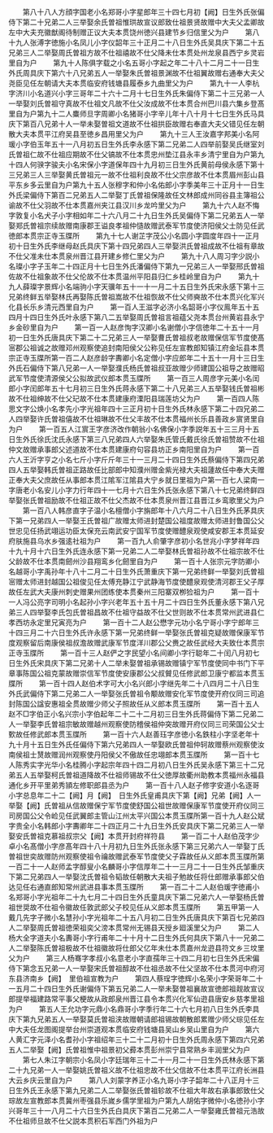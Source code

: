 <!-- { "loadSidebar": true } -->
　　第八十八人方顔字国老小名郑哥小字星郎年三十四七月初【阙】日生外氏张偏侍下第二十兄弟二人三举娶余氏曽祖惟珙故宣议郎致仕祖景贤故赠中大夫父孟卿故左中大夫充徽猷阁待制赠正议大夫本贯饶州徳兴县建节乡归信里父为户
　　第八十九人张溥字徳施小名凤儿小字仪韶年三十正月二十八日生外氏吴具庆下第二十五兄弟三人二举娶周氏曽祖方故不仕祖禧故不仕父降未仕本贯处州龙泉县西宁乡灵岩里自为户
　　第九十人陈俱字载之小名五哥小字起之年二十八十二月二十一日生外氏周具庆下第六十八兄弟五人一举娶朱氏曽祖景渊故不仕祖翼故赠右通奉大夫父尧臣见任左朝请大夫本贯临安府钱塘县履泰乡九曲里父为户
　　第九十一人李杭字济川小名道兴小字三哥年二十六十二月十七日生外氏朱偏侍下第二十三兄弟一人一举娶刘氏曽祖守真故不仕祖文凡故不仕父汝成故不仕本贯合州巴川县六集乡登髙里自为户第九十二人麋师旦字周卿小名猪哥小字辛儿年十八十月十七日生外氏马具庆下第百八兄弟十人一举未娶曽祖文道故不仕祖拱臣故赠右奉直大夫父错见任左朝散大夫本贯平江府吴县至徳乡昌用里父为户
　　第九十三人王汝嘉字邦美小名阿瑗小字伯玉年五十一八月初五日生外氏李永感下第二兄弟二人四举前娶吴氏继室刘氏曽祖仁故不仕祖应期故不仕父镐故不仕本贯忠州垫江县永丰乡清宁里自为户第九十四人何骙字骏夫小名宋保小字道保年四十九月初三日生外氏黄前母侯永感下第十三兄弟三人三举娶黄氏曽祖元一故不仕祖利良故不仕父宗彦故不仕本贯眉州彭山县平东乡多云里自为户第九十五人张穆字和仲小名佑郎小字季美年三十正月十一日生外氏梁偏侍下第百二兄弟五人二举娶丁氏曽祖保隆故任文林郎成州同谷县主簿祖公谕故不仕父羽故不仕本贯嘉州夹江县汉川乡龙吟里父为户
　　第九十六人赵不悔字敦复小名犬子小字相如年二十六八月二十九日生外氏吴偏侍下第二兄弟五人一举娶郑氏曽祖宗续故赠南康郡王谥良孝祖仲慥故赠武泰军节度使济阳侯父士防见任武徳郎本贯宗正寺玉牒所
　　第九十七人谢芷字茂公小名圆小字圆度年四十一正月初十日生外氏李继母赵氏具庆下第十四兄弟四人三举娶洪氏曽祖成故不仕祖有章故不仕父准未仕本贯泉州晋江县开建乡修仁里父为户
　　第九十八人周习字少説小名璨小字子玉年二十四正月十七日生外氏潘偏侍下第九一兄弟三人一举娶邢氏曽祖佐故不仕祖象故不仕父伦故不仕本贯温州平阳县归仁乡桂岭里自为户
　　第九十九人薛璨字景辉小名端驹小字天骥年五十一十一月二十五日生外氏宋永感下第十三兄弟终鲜五举娶林氏再娶陈氏曽祖嵩故不仕祖恢故不仕父师奭故不仕本贯兴化军兴化县长乐乡清元西里自为户
　　第一百人王滋字必济小名韶哥小字仪鳯年五十五四月十四日生外氏叶永感下第八二五举娶周氏曽祖言祖蕴父尧本贯台州黄岩县永宁乡金砂里自为户
　　第一百一人赵彦恂字汉卿小名谢僧小字信徳年二十五十一月初一日生外氏唐具庆下第二十二兄弟三人一举娶曹氏曽祖叔老故赠保信军节度使髙宻郡公祖诚之故赠邓州观察使追封南阳侯父公称见任左宣教郎知镇江府金坛县本贯宗正寺玉牒所第一百二人赵彦龄字夀卿小名定僧小字应郎年二十五十一月十三日生外氏石偏侍下第八兄弟一人一举娶濮氏杨氏曽祖叔亚故赠少师建国公祖导之故赠昭武军节度使清源侯父公拟故武仪郎本贯玉牒所
　　第一百三人周彦字元美小名闰郎小字闰郎年五十七月初三日生外氏蒋永感下第二十八兄弟三人五举娶钱氏曽祖彬故不仕祖绅故不仕父玘故不仕本贯建康府溧阳县瑞莲坊父为户
　　第一百四人陈思文字公焕小名孝先小字光祖年四十三正月初十日生外氏林永感下第二十四兄弟二人四举娶许氏曽祖僖故不仕祖琳故不仕父丰故不仕本贯福州长乐县善政乡賔贤里自为户
　　第一百五人江賔王字彦济改作朝翁小名佛保小字季説年五十三三月十五日生外氏徐氏沈氏永感下第三八兄弟四人六举娶朱氏管氏戴氏徐氏曽祖赞故不仕祖仲文故赠承事郎父述道故不仕本贯建康府句容县坊正乡南阳里自为户
　　第一百六人王沂字亨之小名七斤小字斤斤年三十一三月二十四日生外氏蔡偏侍下第四兄弟四人五举娶韩氏曽祖正路故任比部郎中知濮州赠金紫光禄大夫祖蘧故任中奉大夫赠正奉大夫父庶故任从事郎本贯江隂军江隂县大宁乡就日里祖为户第一百七人梁南一字唐老小名安儿小字力行年四十一七月十六日生外氏张永感下第八十七兄弟终鲜四举娶张氏曽祖励故不仕祖正故不仕父杰故不仕本贯泉州晋江县晋江乡鸾歌里父为户
　　第一百八人韩彦直字子温小名檀僧小字旃郎年十八六月二十八日生外氏茅具庆下第一兄弟四人一举娶王氏曽祖广故赠太师进封楚国公祖度故赠太师进封鲁国公父世忠见任扬武翊运功臣太保充云南武安宁国军节度使赠醴泉观使咸安郡王本贯延安府肤施县乌水乡强逺社祖为户
　　第一百九人俞肇字彦初小名世兆小字梦祥年四十九十月十六日生外氏连永感下第一兄弟二人二举娶林氏曽祖孙故不仕祖宗故不仕父龄故不仕本贯南劒州沙县翔鸾乡化劒里自为户
　　第一百十人张宗元字防卿小名越哥小字禹孙年十八十二月二十日生外氏萧重庆下第一兄弟终鲜一举娶刘氏曽祖宻赠太师进封越国公祖俊见任太傅充静江宁武静海节度使醴泉观使清河郡王父子厚故任左武大夫康州刺史赠果州团练使本贯秦州三阳寨双栁猃祖为户
　　第一百十一人冯公亮字司明小名起孙小字兴老年五十五十月二十四日生外氏董永感下第八兄弟三人四举娶李氏包氏曽祖昌故不仕祖守益故不仕父世则故不仕本贯常州武进县仁孝西坊永定里兄寅亮为户
　　第一百十二人赵公懋字元功小名宁哥小字宁郎年三十四三月二十六日生外氏许永感下第一兄弟终鲜一举娶张氏曽祖克疑故赠保康军节度观察留后南康侯祖叔澹故赠武康军节度洋川郡公父赉之故任武经大夫致仕本贯宗正寺玉牒所
　　第一百十三人赵俨之字民望小名间卿小字行聪年二十闰八月初七日生外氏宋具庆下第二兄弟十人二举未娶曽祖承锡故赠镇宁军节度使同中书门下平章事陈国公祖克蒙故赠崇信军节度使安康郡公父叔贙见任修武郎卫康宁都监本贯玉牒所
　　第一百十四人赵伯术字可大小名兴郎小字继先年二十八四月二十八日生外氏武偏侍下第二兄弟二人一举娶张氏曽祖令颙故赠安化军节度使开府仪同三司追封陈国公諡安惠祖全贯故赠少师父子照故任从义郎本贯玉牒所
　　第一百十五人赵不□字伯正小名兴宗小字伯起年二十二十二月初三日生外氏蒋偏侍下第二兄弟二人一举娶李氏曽祖宗敏故赠越州观察使防稽侯祖仲突故赠开府仪同三司荣国公父士歅故任修武郎本贯玉牒所
　　第一百十六人赵善珏字彦徳小名鉄柱小字坚老年十九十月十五日生外氏任偏侍下第六兄弟四人一举娶欧氏曽祖仲轲故赠蔡州观察使汝南侯祖士熭故赠润州观察使丹阳侯父不傲故任忠翊郎本贯玉牒所
　　第一百十七人陈秀实字光华小名桂腾小字起宗年四十四二月初八日生外氏吴永感下第三十二兄弟五人五举娶柯氏曽祖道降故不仕祖师锡故不仕父徳厚故衢州助教本贯福州永福县通化乡开平里弟秀頴左修职郎县丞为户
　　第一百十八人赵子修字安道小名逐哥小字总息年二十二【阙】月【阙】　日生外氏皇甫具庆下第【阙】兄弟【阙】人一举娶【阙】氏曽祖从信故赠保宁军节度使舒国公祖世故赠保康军节度使开府仪同三司房国公父令崄见任武翼郎主管山江州太平兴国公本贯玉牒所第一百十九人赵公斌字贵全小名韩郎小字夀卿年二十四正月二十九日生外氏安具庆下第二兄弟三人一举娶安氏曽祖克慕祖叔宗父【阙】本贯开封府祥符县
　　第一百二十人赵伯茂字少卓小名髙僧小字彦髙年四十八十月初九日生外氏张永感下第三兄弟六人一举娶丁氏曽祖世奕故赠防州观察使祖令禴故赠武泰军节度使父子霖故任从义郎本贯玉牒所第一百二十一人赵师孟字醇叟小名麟哥小字信厚年二十一三月二十一日生外氏邹重庆下第二兄弟四人一举娶沈氏曽祖令韬故任朝散大夫祖子勉故任将仕郎赠承事郎父伯达见任右通直郎知常州武进县事本贯玉牒所
　　第一百二十二人赵伯瑗字徳甫小名郑哥小字光祖年二十九七月二十四日生外氏童具庆下第二兄弟六人一举娶杨氏曽祖世奨故不仕祖令徽故任敦武郎父子校见任从义郎本贯玉牒所
　　第五甲第一人戴几先字子微小名慧孙小字光祖年二十五八月初二日生外氏唐具庆下第百七兄弟四人二举娶周氏曽祖徳荣祖奕父滂本贯常州无锡县天授乡廻溪里父为户
　　第二人杨大全字道夫小名夀哥小字行甫年二十十月十二日生外氏何具庆下第八十一兄弟二人二举娶陈氏曽祖极故不仕祖徽故将仕郎父亿年未仕本贯嘉州龙逰县符文乡三坟里父为户
　　第三人杨骞字孝叔小名意老小字直孺年三十四二月初七日生外氏宋偏侍下第念五兄弟一人一举娶宋氏曽祖醇故不仕祖丞故不仕父坚故不仕本贯河中府河东县济南乡【阙】　里伯祖宣教为户
　　第四人蔡珵字徳辉小名荣小字荣哥年二十一五月二十四日生外氏谢偏侍下第五兄弟二人一举未娶曽祖襄故宣徳郎祖觌故宣议郎提举福建路常平事父梗故从政郎泉州晋江县令本贯兴化军仙逰县唐安乡慈孝里祖为户
　　第五人王允功字元鼎小名鼎哥小字季行年二十六七月初八日生外氏李具庆下第九兄弟五人一举娶莫氏曽祖浃故赠朝请郎祖锡故朝散郎累赠少师父琮见任左中大夫任龙图阁提举台州崇道观本贯临安府钱塘县吴山乡吴山里自为户
　　第六人黄汇字元泽小名耆孙小字祖绍年三十二十二月初十日生外氏周永感下第四六兄弟五人二举娶【阙】氏曽祖惟中祖景初父彛本贯彭州崇宁县常熟乡丰润里父为户
　　第七人朱江字朝宗小名凤小字廷瑞年三十二十一月二十一日生外氏林永感下第二十九兄弟一人一举娶姚氏曽祖义故不仕祖忠故不仕父信故不仕本贯平江府长洲县大云乡庆云里自为户
　　第八人刘蒙字养正小名九哥小字子韶年二十八正月十三日生外氏王永感下第九兄弟二人二举娶张氏曽祖轸故不仕祖大年故右承事郎致仕父琮故左宣教郎本贯冀州枣强县乐嵗乡儒学里祖为户第九人胡佑字微仲小名徳孙小字兴哥年三十一八月二十六日生外氏白具庆下第百二兄弟二人一举娶雍氏曽祖元浩故不仕祖师旦故不仕父説本贯积石军西门外祖为户
